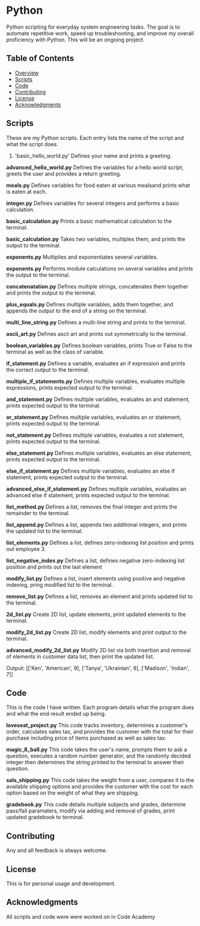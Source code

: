 # Python
Python scripting for everyday system engineering tasks. The goal is to automate repetitive work, speed up troubleshooting, and improve my overall proficiency with Python. This will be an ongoing project.

## Table of Contents
- [Overview](#overview)
- [Scripts](#scripts)
- [Code](#code)
- [Contributing](#contributing)
- [License](#license)
- [Acknowledgments](#acknowledgments)

## Scripts
These are my Python scripts. Each entry lists the name of the script and what the script does.

1. 'basic_hello_world.py'
Defines your name and prints a greeting.

**advanced_hello_world.py** Defines the variables for a hello world script, greets the user and provides a return greeting.

**meals.py** Defines variables for food eaten at various mealsand prints what is eaten at each.

**integer.py** Defines variables for several integers and performs a basic calculation.

**basic_calculation.py** Prints a basic mathematical calculation to the terminal.

**basic_calculation.py** Takes two variables, multiples them, and prints the output to the terminal.

**exponents.py** Multiplies and exponentiates several variables.

**exponents.py** Performs module calculations on several variables and prints the output to the terminal.

**concatenatation.py** Defines multiple strings, concatenates them together and prints the output to the terminal.

**plus_equals.py** Defines multiple variables, adds them together, and appends the output to the end of a string on the terminal.

**multi_line_string.py** Defines a multi-line string and prints to the terminal.

**ascii_art.py** Defines ascii art and prints out symmetrically to the terminal.

**boolean_variables.py** Defines boolean variables, prints True or False to the terminal as well as the class of variable.

**if_statement.py** Defines a variable, evaluates an if expression and prints the correct output to the terminal.

**multiple_if_statements.py** Defines multiple variables, evaluates multiple expressions, prints expected output to the terminal.

**and_statement.py** Defines multiple variables, evaluates an and statement, prints expected output to the terminal.

**or_statement.py** Defines multiple variables, evaluates an or statement, prints expected output to the terminal.

**not_statement.py** Defines multiple variables, evaluates a not statement, prints expected output to the terminal.

**else_statement.py** Defines multiple variables, evaluates an else statement, prints expected output to the terminal.

**else_if_statement.py** Defines multiple variables, evaluates an else if statement, prints expected output to the terminal.

**advanced_else_if_statement.py** Defines multiple variables, evaluates an advanced else if statement, prints expected output to the terminal.

**list_method.py** Defines a list, removes the final integer and prints the remainder to the terminal.

**list_append.py** Defines a list, appends two additional integers, and prints the updated list to the terminal.

**list_elements.py** Defines a list, defines zero-indexing list position and prints out employee 3.

**list_negative_index.py** Defines a list, defines negative zero-indexing list position and prints out the last element

**modify_list.py** Defines a list, insert elements using positive and negative indexing, pring modified list to the terminal.

**remove_list.py** Defines a list, removes an element and prints updated list to the terminal.

**2d_list.py** Create 2D list, update elements, print updated elements to the terminal.

**modify_2d_list.py** Create 2D list, modify elements and print output to the terminal.

**advanced_modify_2d_list.py** Modify 2D list via both insertion and removal of elements in customer data list, then print the updated list.

Output:
[['Ken', 'American', 9], ['Tanya', 'Ukrainian', 9], ['Madison', 'Indian', 7]]

## Code
This is the code I have written. Each program details what the program does and what the end result ended up being.

**loveseat_project.py** This code tracks inventory, determines a customer's order, calculates sales tax, and provides the customer with the total for their purchase including price of items purchased as well as sales tax.

**magic_8_ball.py** This code takes the user's name, prompts them to ask a question, executes a random number generator, and the randomly decided integer then determines the string printed to the terminal to answer their question.

**sals_shipping.py** This code takes the weight from a user, compares it to the available shipping options and provides the customer with the cost for each option based on the weight of what they are shipping.

**gradebook.py** This code details multiple subjects and grades, determine pass/fail paramaters, modify via adding and removal of grades, print updated gradebook to terminal.

## Contributing
Any and all feedback is always welcome.

## License
This is for personal usage and development.

## Acknowledgments
All scripts and code were were worked on in Code Academy
